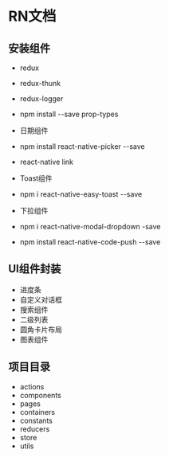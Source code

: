 
# RN文档

## 安装组件

- redux
- redux-thunk
- redux-logger

- npm install --save prop-types
- 日期组件
- npm install react-native-picker --save
- react-native link
  
- Toast组件
- npm i react-native-easy-toast --save

- 下拉组件
- npm i react-native-modal-dropdown -save


-  npm install react-native-code-push --save
  
## UI组件封装

- 进度条
- 自定义对话框
- 搜索组件
- 二级列表
- 圆角卡片布局
- 图表组件

## 项目目录

- actions
- components
- pages
- containers
- constants
- reducers
- store
- utils
